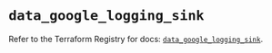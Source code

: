 # `data_google_logging_sink`

Refer to the Terraform Registry for docs: [`data_google_logging_sink`](https://registry.terraform.io/providers/hashicorp/google/6.46.0/docs/data-sources/logging_sink).
